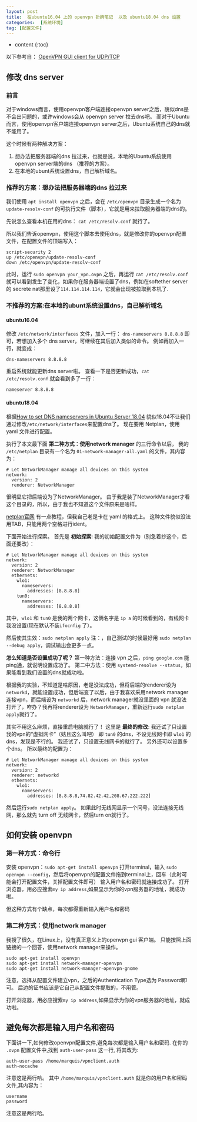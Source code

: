 ```yaml
---
layout: post
title:  在ubuntu16.04 上的 openvpn 折腾笔记  以及 ubuntu18.04 dns 设置
categories:  [系统环境]
tag: [配置文件]
---
```


* content
{:toc}

以下参考自：
[OpenVPN GUI client for UDP/TCP](https://askubuntu.com/questions/508250/openvpn-gui-client-for-udp-tcp)

## 修改 dns server
### 前言
对于windows而言，使用openvpn客户端连接openvpn server之后，貌似dns是不会出问题的，或许windows会从 openvpn server 拉去dns吧。
而对于Ubuntu而言，使用openvpn客户端连接openvpn server之后，Ubuntu系统自己的dns就不能用了。

这个时候有两种解决方案：
1. 想办法把服务器端的dns 拉过来，也就是说，本地的Ubuntu系统使用 openvpn server端的dns （推荐的方案）。
1. 在本地的ubunt系统设置dns，自己解析域名。

### 推荐的方案：想办法把服务器端的dns 拉过来
我们使用 `apt install openvpn` 之后，会在 `/etc/openvpn` 目录生成一个名为 `update-resolv-conf` 的可执行文件（脚本），它就是用来拉取服务器端的dns的。

先说怎么查看本机在用的dns： `cat /etc/resolv.conf` 就行了。

所以我们告诉openvpn，使用这个脚本去使用dns，就是修改你的openvpn配置文件，在配置文件的顶端写入：
```
script-security 2
up /etc/openvpn/update-resolv-conf
down /etc/openvpn/update-resolv-conf
```

此时，运行 `sudo openvpn your_vpn.ovpn` 之后，再运行 `cat /etc/resolv.conf` 就可以看到发生了变化，如果你在服务器端设置了dns，例如在softether server的 secrete nat那里设了`114.114.114.114`，它就会出现被拉取到本机了.

### 不推荐的方案:在本地的ubunt系统设置dns，自己解析域名
#### ubuntu16.04
修改  `/etc/network/interfaces` 文件，加入一行：
`dns-nameservers 8.8.8.8`
即可，若想加入多个 dns server，可继续在其后加入类似的命令。
例如再加入一行，就变成：
```
dns-nameservers 8.8.8.8
```

重启系统就能更新dns server啦。
查看一下是否更新成功，`cat /etc/resolv.conf`
就会看到多了一行：
```
nameserver 8.8.8.8
```
#### ubuntu18.04
根据[How to set DNS nameservers in Ubuntu Server 18.04](https://www.techrepublic.com/article/how-to-set-dns-nameservers-in-ubuntu-server-18-04/)
貌似18.04不让我们通过修改`/etc/network/interfaces`来配置dns了。
现在要用 Netplan，使用 yaml 文件进行配置。

执行了本文最下面 __第二种方式：使用network manager__ 的三行命令以后，
我的 `/etc/netplan` 目录有一个名为 `01-network-manager-all.yaml` 的文件，其内容为：
```
# Let NetworkManager manage all devices on this system
network:
  version: 2
  renderer: NetworkManager
```
很明显它把后端设为了NetworkManager。
由于我是装了NetworkManager才看这个目录的，所以，由于我也不知道这个文件原来是啥样。

[netplan官网](https://netplan.io/) 有一点教程，但我自己老是卡在 yaml 的格式上。
这种文件貌似没法用TAB，只能用两个空格进行ident。

下面开始进行探索。
首先是 __初始探索__:
我的初始配置文件为（别急着抄这个，后面还要改）：
```
# Let NetworkManager manage all devices on this system
network:
  version: 2
  renderer: NetworkManager
  ethernets:
    wlo1:
      nameservers:
        addresses: [8.8.8.8]   
    tun0:
      nameservers:
        addresses: [8.8.8.8]    
```

其中，`wlo1`  和 `tun0` 是我的两个网卡，这俩名字是 `ip a` 的时候看到的，有线网卡我没设置(现在默认不装`ifocnfig` 了）。

然后使其生效：`sudo netplan apply`
注：，自己测试的时候最好用 `sudo netplan --debug apply`，调试输出会更多一点。

__怎么知道是否设置成功了呢？__
第一种方法：连接 vpn 之后，`ping google.com` 能ping通，就说明设置成功了。
第二中方法：使用 `systemd-resolve --status`，如果能看到我们设置的dns就成功啦。

根据我的实验，不知道是啥原因，老是没法成功，但将后端的renderer设为 `networkd`，就能设置成功，但后端变了以后，由于我喜欢采用network manager连接vpn，而后端设为 `networkd` 后，network manager就没里面的 vpn 就没法打开了，咋办？我再将renderer设为 `NetworkManager`，重新运行`sudo netplan apply`就行了。

其实不用这么麻烦，直接重启电脑就行了！
这里是 __最终的修改__:
我还试了只设置我的vpn的“虚拟网卡”（姑且这么叫吧） 即 `tun0` 的dns，不设无线网卡即 `wlo1` 的dns，发现是不行的。
我还试了，只设置无线网卡的就行了。
另外还可以设置多个dns。
所以最终的配置为：
```
# Let NetworkManager manage all devices on this system
network:
  version: 2
  renderer: networkd
  ethernets:      
    wlo1:
      nameservers:
        addresses: [8.8.8.8,74.82.42.42,208.67.222.222]  
```

然后运行`sudo netplan apply`。
如果此时无线网显示一个问号，没法连接无线网，那么就先 turn off 无线网卡，然后turn on就行了。

## 如何安装 openvpn
### 第一种方式：命令行
安装 openvpn：`sudo apt-get install openvpn`
打开terminal，输入 `sudo openvpn --config`，然后将openvpn的配置文件拖到terminal上，回车（此时可能会打开配置文件，关掉配置文件即可）
输入用户名和密码就连接成功了。
打开浏览器，用必应搜索`my ip address`,如果显示为你的vpn服务器的地址，就成功啦。

但这种方式有个缺点，每次都得重新输入用户名和密码

### 第二种方式：使用network manager
我搜了很久，在Linux上，没有真正意义上的openvpn gui 客户端。
只能按照上面链接的一个回答，使用network manager来操作。
```
sudo apt-get install openvpn
sudo apt-get install network-manager-openvpn
sudo apt-get install network-manager-openvpn-gnome
```

注意，选择从配置文件建立vpn，之后的Authentication Type选为 Password即可。
后边的证书应该是它自己从配置文件提取的，不用管。

打开浏览器，用必应搜索`my ip address`,如果显示为你的vpn服务器的地址，就成功啦。

## 避免每次都是输入用户名和密码
下面讲一下,如何修改openvpn配置文件,避免每次都是输入用户名和密码.
在你的 `.ovpn` 配置文件中,找到 `auth-user-pass` 这一行, 将其改为:
```
auth-user-pass /home/marquis/vpnclient.auth
auth-nocache
```
注意这是两行哈。
其中 `/home/marquis/vpnclient.auth` 就是你的用户名和密码文件,其内容为：
```
username
password
```
注意这是两行哈。
